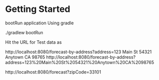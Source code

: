 # Getting Started
bootRun application Using gradle

 ./gradlew bootRun

Hit the URL for Test data as

http://localhost:8080/forecast-by-address?address=123 Main St 54321 Anytown CA 98765
http://localhost:8080/forecast-by-address?address=123%20Main%20St%2054321%20Anytown%20CA%2098765

http://localhost:8080/forecast?zipCode=33101
